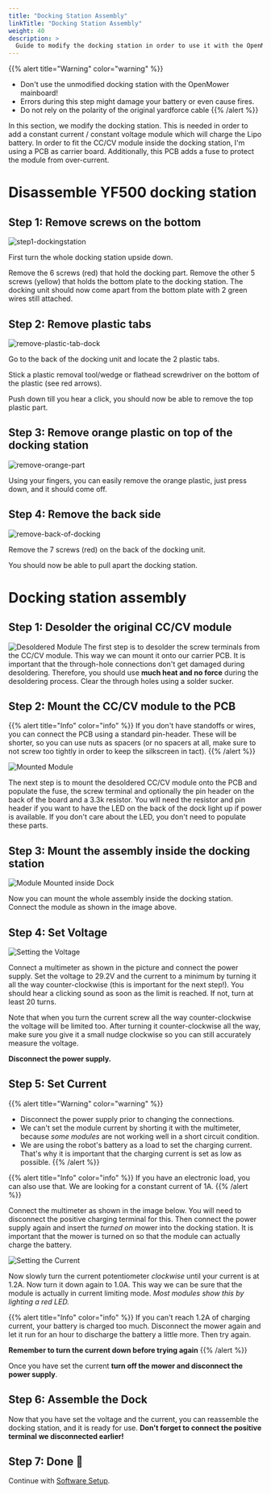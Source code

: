 ```yaml
---
title: "Docking Station Assembly"
linkTitle: "Docking Station Assembly"
weight: 40
description: >
  Guide to modify the docking station in order to use it with the OpenMower.
---
```



{{% alert title="Warning" color="warning" %}}
- Don't use the unmodified docking station with the OpenMower mainboard!
- Errors during this step might damage your battery or even cause fires.
- Do not rely on the polarity of the original yardforce cable
{{% /alert %}}

In this section, we modify the docking station. This is needed in order to add a constant current / constant voltage module which will charge the Lipo battery. In order to fit the CC/CV module inside the docking station, I'm using a PCB as carrier board. Additionally, this PCB adds a fuse to protect the module from over-current. 

# Disassemble YF500 docking station
## Step 1: Remove screws on the bottom
![step1-dockingstation](remove-bottom-dockingstation.png)

First turn the whole docking station upside down.

Remove the 6 screws (red) that hold the docking part. Remove the other 5 screws (yellow) that holds the bottom plate to the docking station.
The docking unit should now come apart from the bottom plate with 2 green wires still attached.

## Step 2: Remove plastic tabs
![remove-plastic-tab-dock](remove-plastic-tab-dock.png)


Go to the back of the docking unit and locate the 2 plastic tabs.


Stick a plastic removal tool/wedge or flathead screwdriver on the bottom of the plastic (see red arrows).


Push down till you hear a click, you should now be able to remove the top plastic part.

## Step 3: Remove orange plastic on top of the docking station
![remove-orange-part](remove-orange-part.png)

Using your fingers, you can easily remove the orange plastic, just press down, and it should come off.

## Step 4: Remove the back side
![remove-back-of-docking](remove-back-of-docking.png)

Remove the 7 screws (red) on the back of the docking unit.

You should now be able to pull apart the docking station.

# Docking station assembly

## Step 1: Desolder the original CC/CV module
![Desoldered Module](desoldered_module.jpg)
The first step is to desolder the screw terminals from the CC/CV module. This way we can mount it onto our carrier PCB. It is important that the through-hole connections don't get damaged during desoldering. Therefore, you should use **much heat and no force** during the desoldering process. Clear the through holes using a solder sucker.

## Step 2: Mount the CC/CV module to the PCB
{{% alert title="Info" color="info" %}}
If you don't have standoffs or wires, you can connect the PCB using a standard pin-header. These will be shorter, so you can use nuts as spacers (or no spacers at all, make sure to not screw too tightly in order to keep the silkscreen in tact).
{{% /alert %}}

![Mounted Module](cc_cv_carrier.jpg)

The next step is to mount the desoldered CC/CV module onto the PCB and populate the fuse, the screw terminal and optionally the pin header on the back of the board and a 3.3k resistor. You will need the resistor and pin header if you want to have the LED on the back of the dock light up if power is available. If you don't care about the LED, you don't need to populate these parts.


## Step 3: Mount the assembly inside the docking station
![Module Mounted inside Dock](cc_cv_module_mounted.jpg)

Now you can mount the whole assembly inside the docking station. Connect the module as shown in the image above.

## Step 4: Set Voltage
![Setting the Voltage](setting_the_voltage.jpg)

Connect a multimeter as shown in the picture and connect the power supply. Set the voltage to 29.2V and the current to a minimum by turning it all the way counter-clockwise (this is important for the next step!). You should hear a clicking sound as soon as the limit is reached. If not, turn at least 20 turns.

Note that when you turn the current screw all the way counter-clockwise the voltage will be limited too. After turning it counter-clockwise all the way, make sure you give it a small nudge clockwise so you can still accurately measure the voltage.

**Disconnect the power supply.**

## Step 5: Set Current

{{% alert title="Warning" color="warning" %}}
- Disconnect the power supply prior to changing the connections.
- We can't set the module current by shorting it with the multimeter, because _some modules_ are not working well in a short circuit condition.
- We are using the robot's battery as a load to set the charging current. That's why it is important that the charging current is set as low as possible.
{{% /alert %}}

{{% alert title="Info" color="info" %}}
If you have an electronic load, you can also use that. We are looking for a constant current of 1A.
{{% /alert %}}


Connect the multimeter as shown in the image below. You will need to disconnect the positive charging terminal for this. Then connect the power supply again and insert the *turned on* mower into the docking station. It is important that the mower is turned on so that the module can actually charge the battery.

![Setting the Current](setting_the_current.jpg)
 
Now slowly turn the current potentiometer _clockwise_ until your current is at 1.2A. Now turn it down again to 1.0A. This way we can be sure that the module is actually in current limiting mode. _Most modules show this by lighting a red LED._

{{% alert title="Info" color="info" %}}
If you can't reach 1.2A of charging current, your battery is charged too much. Disconnect the mower again and let it run for an hour to discharge the battery a little more. Then try again.

**Remember to turn the current down before trying again**
{{% /alert %}}

Once you have set the current **turn off the mower and disconnect the power supply**.

## Step 6: Assemble the Dock
Now that you have set the voltage and the current, you can reassemble the docking station, and it is ready for use. **Don't forget to connect the positive terminal we disconnected earlier!**

## Step 7: Done :tada:
Continue with [Software Setup](/docs/software-setup/).
